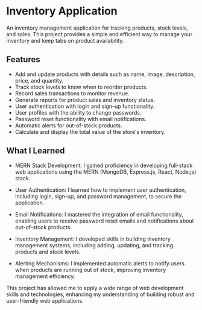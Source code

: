 # Inventory Application
An inventory management application for tracking products, stock levels, and sales. This project provides a simple and efficient way to manage your inventory and keep tabs on product availability.

## Features 
- Add and update products with details such as name, image, description, price, and quantity.
- Track stock levels to know when to reorder products.
- Record sales transactions to monitor revenue.
- Generate reports for product sales and inventory status.
- User authentication with login and sign-up functionality.
- User profiles with the ability to change passwords.
- Password reset functionality with email notifications.
- Automatic alerts for out-of-stock products.
- Calculate and display the total value of the store's inventory.

## What I Learned
- MERN Stack Development: I gained proficiency in developing full-stack web applications using the MERN (MongoDB, Express.js, React, Node.js) stack.

- User Authentication: I learned how to implement user authentication, including login, sign-up, and password management, to secure the application.

- Email Notifications: I mastered the integration of email functionality, enabling users to receive password reset emails and notifications about out-of-stock products.

- Inventory Management: I developed skills in building inventory management systems, including adding, updating, and tracking products and stock levels.

- Alerting Mechanisms: I implemented automatic alerts to notify users when products are running out of stock, improving inventory management efficiency.

This project has allowed me to apply a wide range of web development skills and technologies, enhancing my understanding of building robust and user-friendly web applications.
